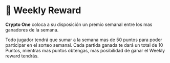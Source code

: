 # 🏅 Weekly Reward

**Crypto One** coloca a su disposición un premio semanal entre los mas ganadores de la semana.

Todo jugador tendrá que sumar a la semana mas de 50 puntos para poder participar en el sorteo semanal. Cada partida ganada te dará un total de 10 Puntos, mientras mas puntos obtengas, mas posibilidad de ganar el Weekly reward tendrás.
